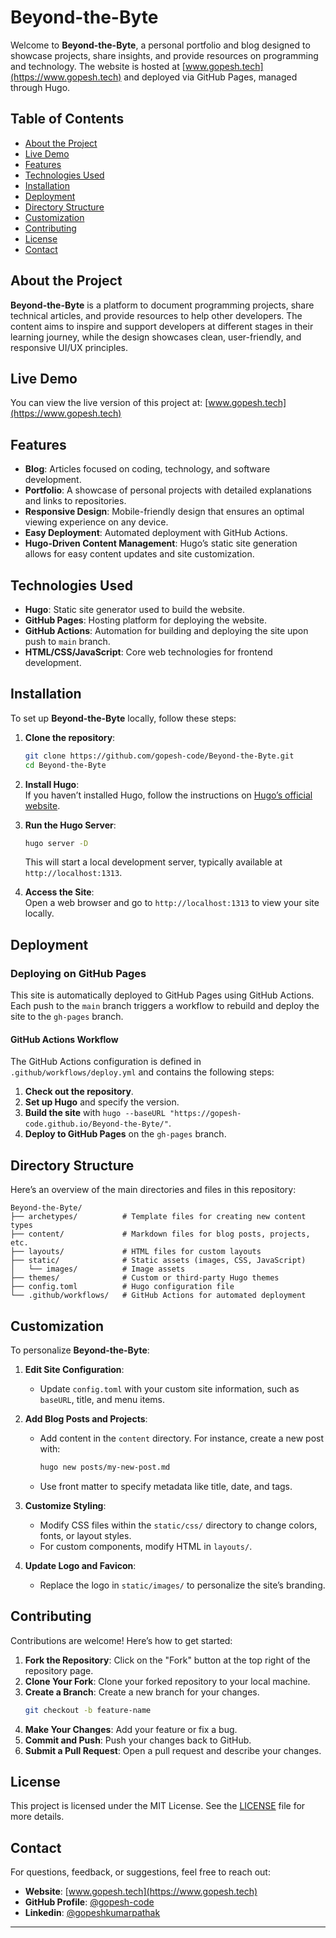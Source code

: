 
# Beyond-the-Byte

Welcome to **Beyond-the-Byte**, a personal portfolio and blog designed to showcase projects, share insights, and provide resources on programming and technology. The website is hosted at [www.gopesh.tech](https://www.gopesh.tech) and deployed via GitHub Pages, managed through Hugo.

## Table of Contents

- [About the Project](#about-the-project)
- [Live Demo](#live-demo)
- [Features](#features)
- [Technologies Used](#technologies-used)
- [Installation](#installation)
- [Deployment](#deployment)
- [Directory Structure](#directory-structure)
- [Customization](#customization)
- [Contributing](#contributing)
- [License](#license)
- [Contact](#contact)

## About the Project

**Beyond-the-Byte** is a platform to document programming projects, share technical articles, and provide resources to help other developers. The content aims to inspire and support developers at different stages in their learning journey, while the design showcases clean, user-friendly, and responsive UI/UX principles.

## Live Demo

You can view the live version of this project at: [www.gopesh.tech](https://www.gopesh.tech)

## Features

- **Blog**: Articles focused on coding, technology, and software development.
- **Portfolio**: A showcase of personal projects with detailed explanations and links to repositories.
- **Responsive Design**: Mobile-friendly design that ensures an optimal viewing experience on any device.
- **Easy Deployment**: Automated deployment with GitHub Actions.
- **Hugo-Driven Content Management**: Hugo’s static site generation allows for easy content updates and site customization.

## Technologies Used

- **Hugo**: Static site generator used to build the website.
- **GitHub Pages**: Hosting platform for deploying the website.
- **GitHub Actions**: Automation for building and deploying the site upon push to `main` branch.
- **HTML/CSS/JavaScript**: Core web technologies for frontend development.

## Installation

To set up **Beyond-the-Byte** locally, follow these steps:

1. **Clone the repository**:
   ```bash
   git clone https://github.com/gopesh-code/Beyond-the-Byte.git
   cd Beyond-the-Byte
   ```

2. **Install Hugo**:  
   If you haven’t installed Hugo, follow the instructions on [Hugo’s official website](https://gohugo.io/getting-started/installing/).

3. **Run the Hugo Server**:
   ```bash
   hugo server -D
   ```
   This will start a local development server, typically available at `http://localhost:1313`.

4. **Access the Site**:  
   Open a web browser and go to `http://localhost:1313` to view your site locally.

## Deployment

### Deploying on GitHub Pages

This site is automatically deployed to GitHub Pages using GitHub Actions. Each push to the `main` branch triggers a workflow to rebuild and deploy the site to the `gh-pages` branch.

#### GitHub Actions Workflow

The GitHub Actions configuration is defined in `.github/workflows/deploy.yml` and contains the following steps:

1. **Check out the repository**.
2. **Set up Hugo** and specify the version.
3. **Build the site** with `hugo --baseURL "https://gopesh-code.github.io/Beyond-the-Byte/"`.
4. **Deploy to GitHub Pages** on the `gh-pages` branch.

## Directory Structure

Here’s an overview of the main directories and files in this repository:

```
Beyond-the-Byte/
├── archetypes/          # Template files for creating new content types
├── content/             # Markdown files for blog posts, projects, etc.
├── layouts/             # HTML files for custom layouts
├── static/              # Static assets (images, CSS, JavaScript)
│   └── images/          # Image assets
├── themes/              # Custom or third-party Hugo themes
├── config.toml          # Hugo configuration file
└── .github/workflows/   # GitHub Actions for automated deployment
```

## Customization

To personalize **Beyond-the-Byte**:

1. **Edit Site Configuration**:
   - Update `config.toml` with your custom site information, such as `baseURL`, title, and menu items.
   
2. **Add Blog Posts and Projects**:
   - Add content in the `content` directory. For instance, create a new post with:
     ```bash
     hugo new posts/my-new-post.md
     ```
   - Use front matter to specify metadata like title, date, and tags.

3. **Customize Styling**:
   - Modify CSS files within the `static/css/` directory to change colors, fonts, or layout styles.
   - For custom components, modify HTML in `layouts/`.

4. **Update Logo and Favicon**:
   - Replace the logo in `static/images/` to personalize the site’s branding.

## Contributing

Contributions are welcome! Here’s how to get started:

1. **Fork the Repository**: Click on the "Fork" button at the top right of the repository page.
2. **Clone Your Fork**: Clone your forked repository to your local machine.
3. **Create a Branch**: Create a new branch for your changes.
   ```bash
   git checkout -b feature-name
   ```
4. **Make Your Changes**: Add your feature or fix a bug.
5. **Commit and Push**: Push your changes back to GitHub.
6. **Submit a Pull Request**: Open a pull request and describe your changes.

## License

This project is licensed under the MIT License. See the [LICENSE](LICENSE) file for more details.

## Contact

For questions, feedback, or suggestions, feel free to reach out:

- **Website**: [www.gopesh.tech](https://www.gopesh.tech)
- **GitHub Profile**: [@gopesh-code](https://github.com/gopesh-code)
- **Linkedin**: [@gopeshkumarpathak](https://www.linkedin.com/in/gopeshkumarpathak)

---
